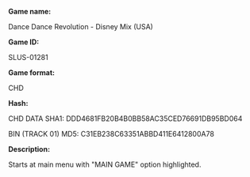 **Game name:**

Dance Dance Revolution - Disney Mix (USA)

**Game ID:**

SLUS-01281

**Game format:**

CHD

**Hash:**

CHD DATA SHA1: DDD4681FB20B4B0BB58AC35CED76691DB95BD064

BIN (TRACK 01) MD5: C31EB238C63351ABBD411E6412800A78

**Description:**

Starts at main menu with "MAIN GAME" option highlighted.